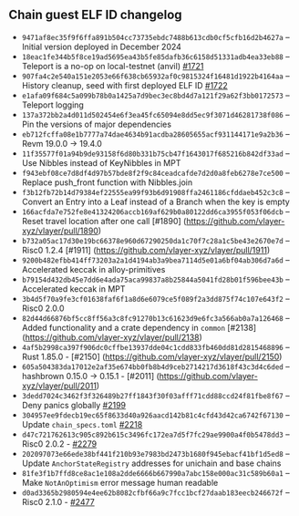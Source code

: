 ## Chain guest ELF ID changelog
  * `9471af8ec35f9f6ffa891b504cc73735ebdc7488b613cdb0cf5cfb16d2b4627a` – Initial version deployed in December 2024
  * `18eac1fe344b5f8ce19ad5695ea43b5fe85dafb36c6158d51331adb4ea33eb88` – Teleport is a no-op on local-testnet (anvil) [#1721](https://github.com/vlayer-xyz/vlayer/pull/1721)
  * `907fa4c2e540a151e2053e66f638cb65932af0c9815324f16481d1922b4164aa` – History cleanup, seed with first deployed ELF ID [#1722](https://github.com/vlayer-xyz/vlayer/pull/1722)
  * `e1afa09f684c5a099b78b0a1425a7d9bec3ec8bd4d7a121f29a62f3bb0172573` – Teleport logging
  * `137a372bb2a4d011d502454e6f3ea45fc65094e8dd5ec9f3071d46281738f086` – Pin the versions of major dependencies
  * `eb712fcffa08e1b7777a74dae4634b91acdba28605655acf931144171e9a2b36` – Revm 19.0.0 -> 19.4.0
  * `11f35577f01a94b9de93158f6d80b331b75cb47f1643017f685216b842df33ad` – Use Nibbles instead of KeyNibbles in MPT
  * `f943ebf08ce7d8df4d97b57bde8f2f9c84ceadcafde7d2d0a8feb6278e7ce500` – Replace push_front function with Nibbles.join
  * `f3b12fb72b14d79384ef22555ea99f93b6d91908ffa2461186cfddaeb452c3c8` – Convert an Entry into a Leaf instead of a Branch when the key is empty
  * `166acfda7e752fe8e41324206accb169af629b0a80122dd6ca3955f053f06dcb` – Reset travel location after one call [#1890] (https://github.com/vlayer-xyz/vlayer/pull/1890)
  * `b732a05ac17d30e19bc66378e960d67290250da1c70f7c28a1c5be43e2670e7d` – Risc0 1.2.4 [#1911] (https://github.com/vlayer-xyz/vlayer/pull/1911)
  * `9200b482efbb414ff73203a2a1d4194ab3a9bea7114d5e01a6bf04ab306d7a6d` – Accelerated keccak in alloy-primitives
  * `b79154d432db45e7dd6e4ada75aca99837a8b25844a5041fd28b01f596bee43b` – Accelerated keccak in MPT
  * `3b4d5f70a9fe3cf01638faf6f1a8d6e6079ce5f089f2a3dd875f74c107e643f2` – Risc0 2.0.0
  * `82d44d66876bf5cc8ff56a3c8fc91270b13c61623d9e6fc3a566ab0a7a126468` – Added functionality and a crate dependency in `common` [#2138] (https://github.com/vlayer-xyz/vlayer/pull/2138)
  * `4af5b2998ca397f906dc0cffbe13937dde04c1cdd833fb460dd81d2815468896` – Rust 1.85.0 - [#2150] (https://github.com/vlayer-xyz/vlayer/pull/2150)
  * `605a504383da17012e2af35e674bb0fb8b4d9ceb2714217d3618f43c3d4c6ded` – hashbrown 0.15.0 -> 0.15.1 - [#2011] (https://github.com/vlayer-xyz/vlayer/pull/2011)
  * `3dedd7024c3462f3f326489b27ff1843f30f03afff71cdd88ccd24f81fbe8f67` – Deny panics globally [#2199](https://github.com/vlayer-xyz/vlayer/pull/2199)
  * `304957ee9fdecb19ec65f8633d40a926aacd142b81c4cfd43d42ca6742f67130` – Update `chain_specs.toml` [#2218](https://github.com/vlayer-xyz/vlayer/pull/2218)
  * `d47c721762613c905c892b615c3496fc172ea7d5f7fc29ae9900a4f0b5478dd3` – Risc0 2.0.2 - [#2279](https://github.com/vlayer-xyz/vlayer/pull/2279)
  * `202097073e66ede38bf441f210b93e7983bd2473b1680f945ebacf41bf1d5ed8` – Update `AnchorStateRegistry` addresses for unichain and base chains
  * `81fe3f1b7ffd8ce8ac1e108a2dde6666b667990a7abc158e000ac31c589b60a1` – Make `NotAnOptimism` error message human readable 
  * `d0ad3365b2980594e4ee62b8082cfbf66a9c7fcc1bcf27daab183eecb246672f` – Risc0 2.1.0 - [#2477](https://github.com/vlayer-xyz/vlayer/pull/2477)
